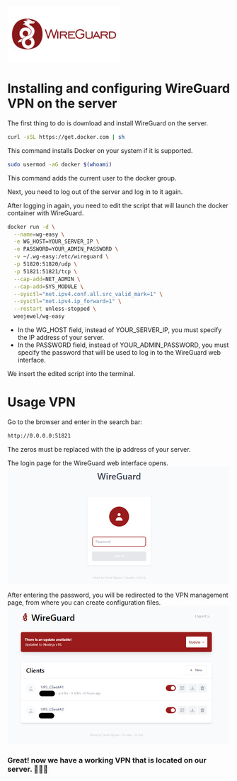 ![image](logo.png)
# Installing and configuring WireGuard VPN on the server

The first thing to do is download and install WireGuard on the server.

```bash
curl -sSL https://get.docker.com | sh
```
This command installs Docker on your system if it is supported.
```bash
sudo usermod -aG docker $(whoami)
```
This command adds the current user to the docker group.

Next, you need to log out of the server and log in to it again.

After logging in again, you need to edit the script that will launch the docker container with WireGuard.

```bash
docker run -d \
  --name=wg-easy \
  -e WG_HOST=YOUR_SERVER_IP \
  -e PASSWORD=YOUR_ADMIN_PASSWORD \
  -v ~/.wg-easy:/etc/wireguard \
  -p 51820:51820/udp \
  -p 51821:51821/tcp \
  --cap-add=NET_ADMIN \
  --cap-add=SYS_MODULE \
  --sysctl="net.ipv4.conf.all.src_valid_mark=1" \
  --sysctl="net.ipv4.ip_forward=1" \
  --restart unless-stopped \
  weejewel/wg-easy

```
- In the WG_HOST field, instead of YOUR_SERVER_IP, you must specify the IP address of your server.
- In the PASSWORD field, instead of YOUR_ADMIN_PASSWORD, you must specify the password that will be used to log in to the WireGuard web interface.

We insert the edited script into the terminal.


# Usage VPN
Go to the browser and enter in the search bar:
```bash
http://0.0.0.0:51821
```
The zeros must be replaced with the ip address of your server.

The login page for the WireGuard web interface opens.\
![image](wire_web.png)

After entering the password, you will be redirected to the VPN management page, from where you can create configuration files.
![image](wire_web_2.png)

### Great! now we have a working VPN that is located on our server. 🎉🎉🎉